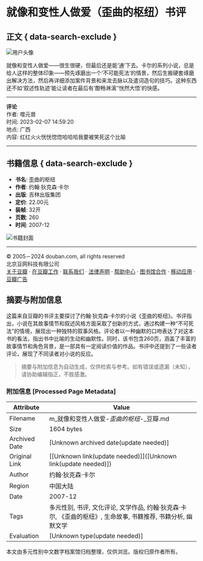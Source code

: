 # 就像和变性人做爱（歪曲的枢纽）书评

## 正文 { data-search-exclude }


![用户头像](https://img1.doubanio.com/icon/user_normal.jpg)

就像和变性人做爱——很生很硬，但最后还是能‘通’下去。卡尔的系列小说，总是给人这样的整体印象——预先琢磨出一个‘不可能死法’的情景，然后生搬硬套琢磨出解决方法，然后再详细添加案件背景和来龙去脉以及遣词造句的技巧。这种东西还不如‘叙述性轨迹’能让读者在最后有‘酣畅淋漓’‘恍然大悟’的快感。

---

**评论**  
作者: 噬元兽  
时间: 2023-02-07 14:59:20  
地点: 广西  
内容: 红红火火恍恍惚惚哈哈哈我要被笑死这个比喻

---

## 书籍信息 { data-search-exclude }

- **书名**: 歪曲的枢纽  
- **作者**: 约翰·狄克森·卡尔  
- **出版**: 吉林出版集团  
- **定价**: 22.00元  
- **装帧**: 32开  
- **页数**: 260  
- **时间**: 2007-12  

![书籍封面](https://img9.doubanio.com/view/subject/l/public/s2848605.jpg)

---

© 2005－2024 douban.com, all rights reserved  
北京豆网科技有限公司  
[关于豆瓣](https://www.douban.com/about) · [在豆瓣工作](https://www.douban.com/jobs) · [联系我们](https://www.douban.com/about?topic=contactus) · [法律声明](https://www.douban.com/about/legal) · [帮助中心](https://help.douban.com/?app=book) · [图书馆合作](https://book.douban.com/library_invitation) · [移动应用](https://www.douban.com/doubanapp/) · [豆瓣广告](https://www.douban.com/partner/)  
<!-- tcd_original_link https://m.douban.com/book/review/4571524/ -->


## 摘要与附加信息

<!-- tcd_abstract -->
这篇来自豆瓣的书评主要探讨了约翰·狄克森·卡尔的小说《歪曲的枢纽》。书评指出，小说在其故事情节和叙述风格方面采取了创新的方式，通过构建一种“不可死法”的情境，展现出一种独特的叙事风格。评论者以一种幽默的口吻表达了对这本书的看法，指出书中比喻的生动和幽默性。同时，该书包含260页，涵盖了丰富的故事情节和角色背景，是一部具有一定阅读价值的作品。书评中还提到了一些读者评论，展现了不同读者对小说的反应。
<!-- tcd_abstract_end -->

> 摘要与附加信息为自动生成，仅供检索与参考。如有错误或遗漏（未知），请协助编辑指正，不胜感激。

### 附加信息 [Processed Page Metadata]

| Attribute       | Value                                  |
|-----------------|----------------------------------------|
| Filename        | m_就像和变性人做爱-_歪曲的枢纽_-_豆瓣.md                             |
| Size            | 1604 bytes                           |
| Archived Date   | [Unknown archived date(update needed)]                             |
| Original Link   | [[Unknown link(update needed)]]([Unknown link(update needed)])                       |
| Author          | 约翰·狄克森·卡尔                               |
| Region          | 中国大陆                               |
| Date            | 2007-12                                 |
| Tags            | 多元性别, 书评, 文化评论, 文学作品, 约翰·狄克森·卡尔, 《歪曲的枢纽》, 生命故事, 书籍推荐, 书籍分析, 幽默文学                                 |
| Evaluation            | [Unknown type(update needed)]                                 |
<!-- tcd_table_end -->

本文由多元性别中文数字档案馆归档整理，仅供浏览。版权归原作者所有。

